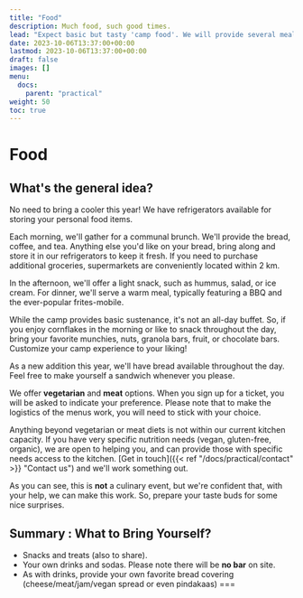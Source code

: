 ```yaml
---
title: "Food"
description: Much food, such good times.
lead: "Expect basic but tasty 'camp food'. We will provide several meals, and you can store your personal food items in our refrigerators. Check out the timetable below to plan for what additional food to bring."
date: 2023-10-06T13:37:00+00:00
lastmod: 2023-10-06T13:37:00+00:00
draft: false
images: []
menu: 
  docs:
    parent: "practical"
weight: 50
toc: true
---
```

# Food

## What's the general idea?

No need to bring a cooler this year! We have refrigerators available for storing your personal food items.

Each morning, we'll gather for a communal brunch. We'll provide the bread, coffee, and tea. Anything else you'd like on your bread, bring along and store it in our refrigerators to keep it fresh. If you need to purchase additional groceries, supermarkets are conveniently located within 2 km.

In the afternoon, we'll offer a light snack, such as hummus, salad, or ice cream. For dinner, we'll serve a warm meal, typically featuring a BBQ and the ever-popular frites-mobile.

While the camp provides basic sustenance, it's not an all-day buffet. So, if you enjoy cornflakes in the morning or like to snack throughout the day, bring your favorite munchies, nuts, granola bars, fruit, or chocolate bars. Customize your camp experience to your liking!

As a new addition this year, we'll have bread available throughout the day. Feel free to make yourself a sandwich whenever you please.

We offer **vegetarian** and **meat** options. When you sign up for a ticket, you will be asked to indicate your preference. Please note that to make the logistics of the menus work, you will need to stick with your choice.

Anything beyond vegetarian or meat diets is not within our current kitchen capacity. If you have very specific nutrition needs \(vegan, gluten-free, organic\), we are open to helping you, and can provide those with specific needs access to the kitchen. [Get in touch]({{< ref "/docs/practical/contact" >}} "Contact us") and we'll work something out.

As you can see, this is **not** a culinary event, but we're confident that, with your help, we can make this work. So, prepare your taste buds for some nice surprises.


## Summary : What to Bring Yourself?
* Snacks and treats (also to share).
* Your own drinks and sodas. Please note there will be **no bar** on site.
* As with drinks, provide your own favorite bread covering (cheese/meat/jam/vegan spread or even pindakaas)
===